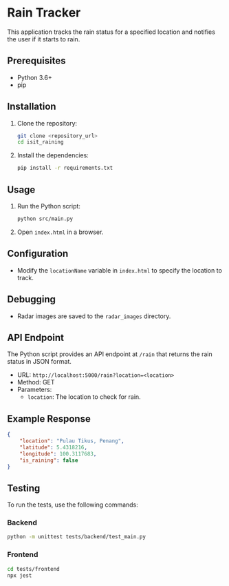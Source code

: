 # Rain Tracker

This application tracks the rain status for a specified location and notifies the user if it starts to rain.

## Prerequisites

*   Python 3.6+
*   pip

## Installation

1.  Clone the repository:

    ```bash
    git clone <repository_url>
    cd isit_raining
    ```

2.  Install the dependencies:

    ```bash
    pip install -r requirements.txt
    ```

## Usage

1.  Run the Python script:

    ```bash
    python src/main.py
    ```

2.  Open `index.html` in a browser.

## Configuration

*   Modify the `locationName` variable in `index.html` to specify the location to track.

## Debugging

*   Radar images are saved to the `radar_images` directory.

## API Endpoint

The Python script provides an API endpoint at `/rain` that returns the rain status in JSON format.

*   URL: `http://localhost:5000/rain?location=<location>`
*   Method: GET
*   Parameters:
    *   `location`: The location to check for rain.

## Example Response

```json
{
    "location": "Pulau Tikus, Penang",
    "latitude": 5.4318216,
    "longitude": 100.3117683,
    "is_raining": false
}
```

## Testing

To run the tests, use the following commands:

### Backend

```bash
python -m unittest tests/backend/test_main.py
```

### Frontend

```bash
cd tests/frontend
npx jest
```
